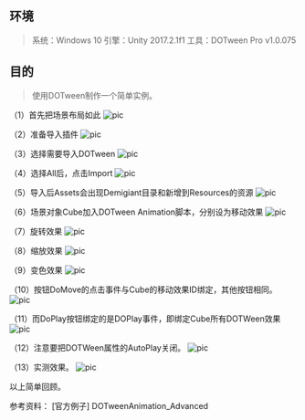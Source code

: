 ## 环境
> 系统：Windows 10
> 引擎：Unity 2017.2.1f1
> 工具：DOTween Pro v1.0.075

## 目的
> 使用DOTween制作一个简单实例。

（1）首先把场景布局如此
 ![pic](.\pic\1.png)

（2）准备导入插件
 ![pic](.\pic\2.png)

（3）选择需要导入DOTween
 ![pic](.\pic\3.png)

（4）选择All后，点击Import
 ![pic](.\pic\4.png)

（5）导入后Assets会出现Demigiant目录和新增到Resources的资源
 ![pic](.\pic\5.png)

（6）场景对象Cube加入DOTween Animation脚本，分别设为移动效果
 ![pic](.\pic\6.png)

（7）旋转效果
 ![pic](.\pic\7.png)

（8）缩放效果
 ![pic](.\pic\8.png)

（9）变色效果
 ![pic](.\pic\9.png)

（10）按钮DoMove的点击事件与Cube的移动效果ID绑定，其他按钮相同。
 ![pic](.\pic\10.png)

（11）而DoPlay按钮绑定的是DOPlay事件，即绑定Cube所有DOTWeen效果
 ![pic](.\pic\11.png)

（12）注意要把DOTWeen属性的AutoPlay关闭。
 ![pic](.\pic\12.png)

（13）实测效果。
 ![pic](.\pic\13.png)



以上简单回顾。

参考资料：
[官方例子]
DOTweenAnimation_Advanced